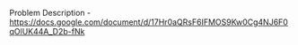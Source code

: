 Problem Description - 
https://docs.google.com/document/d/17Hr0aQRsF6IFMOS9Kw0Cg4NJ6F0qOlUK44A_D2b-fNk